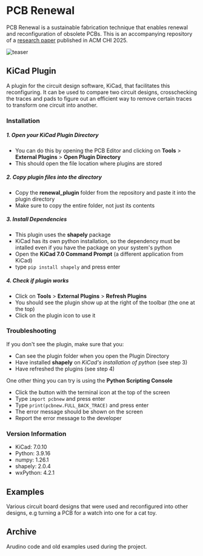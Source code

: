 # PCB Renewal
PCB Renewal is a sustainable fabrication technique that enables renewal and reconfiguration of obsolete PCBs. This is an accompanying repository of a [research paper](https://doi.org/10.1145/3706598.3714276) published in ACM CHI 2025.

![teaser](https://github.com/user-attachments/assets/58f8236a-d523-42a7-9e07-9fa38232be9e)

## KiCad Plugin
A plugin for the circuit design software, KiCad, that facilitates this reconfiguring. It can be used to compare two circuit designs, crosschecking the traces and pads to figure out an efficient way to remove certain traces to transform one circuit into another.

### Installation

##### 1. Open your KiCad Plugin Directory
* You can do this by opening the PCB Editor and clicking on **Tools** > **External Plugins** > **Open Plugin Directory**
* This should open the file location where plugins are stored

##### 2. Copy plugin files into the directory
* Copy the **renewal_plugin** folder from the repository and paste it into the plugin directory
* Make sure to copy the entire folder, not just its contents

##### 3. Install Dependencies
* This plugin uses the **shapely** package
* KiCad has its own python installation, so the dependency must be intalled even if you have the package on your system's python
* Open the **KiCad 7.0 Command Prompt** (a different application from KiCad)
* type `pip install shapely` and press enter

##### 4. Check if plugin works
* Click on **Tools** > **External Plugins** > **Refresh Plugins**
* You should see the plugin show up at the right of the toolbar (the one at the top)
* Click on the plugin icon to use it

### Troubleshooting
If you don't see the plugin, make sure that you:
* Can see the plugin folder when you open the Plugin Directory
* Have installed **shapely** on *KiCad's installation of python* (see step 3)
* Have refreshed the plugins (see step 4)

One other thing you can try is using the **Python Scripting Console**
* Click the button with the terminal icon at the top of the screen
* Type `import pcbnew` and press enter
* Type `print(pcbnew.FULL_BACK_TRACE)` and press enter
* The error message should be shown on the screen
* Report the error message to the developer

### Version Information
* KiCad: 7.0.10
* Python: 3.9.16
* numpy: 1.26.1
* shapely: 2.0.4
* wxPython: 4.2.1

## Examples
Various circuit board designs that were used and reconfigured into other designs, e.g turning a PCB for a watch into one for a cat toy.

## Archive
Arudino code and old examples used during the project.
